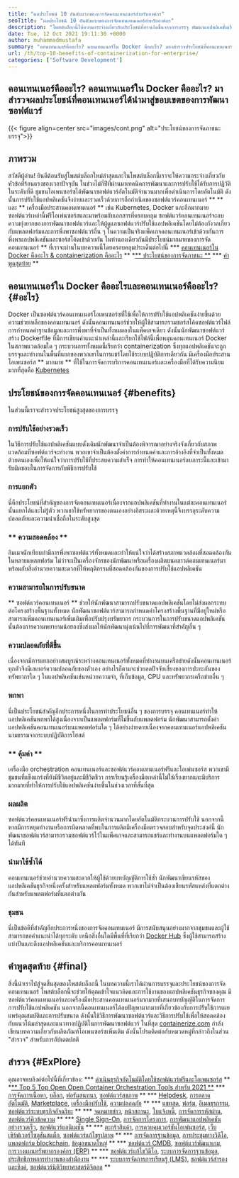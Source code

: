 ```yaml
---
title: "ผลประโยชน์ 10 อันดับแรกของการจัดคอนเทนเนอร์สำหรับองค์กร" 
seoTitle: "ผลประโยชน์ 10 อันดับแรกของการจัดคอนเทนเนอร์สำหรับองค์กร" 
description: "โพสต์บล็อกนี้ให้ความกระจ่างเกี่ยวกับประโยชน์ที่อาจเกิดขึ้นจากการบรรจุ พัฒนาแอปพลิเคชั่นเรียกใช้และปรับขนาดได้ทุกที่ด้วยการควบคุมที่สมบูรณ์และการแยก" 
date: Tue, 12 Oct 2021 19:11:30 +0000
author: muhammadmustafa
summary: "คอนเทนเนอร์คืออะไร? คอนเทนเนอร์ใน Docker คืออะไร? ลองสำรวจประโยชน์ที่คอนเทนเนอร์ได้นำมาสู่ขอบเขตของการพัฒนาซอฟต์แวร์" 
url: /th/top-10-benefits-of-containerization-for-enterprise/
categories: ['Software Development']
---
```


## คอนเทนเนอร์คืออะไร? คอนเทนเนอร์ใน Docker คืออะไร? มาสำรวจผลประโยชน์ที่คอนเทนเนอร์ได้นำมาสู่ขอบเขตของการพัฒนาซอฟต์แวร์

{{< figure align=center src="images/cont.png" alt="ประโยชน์ของการจัดภาชนะบรรจุ">}}


## ภาพรวม
สวัสดีผู้อ่าน! ยินดีต้อนรับสู่โพสต์บล็อกใหม่ล่าสุดและในโพสต์บล็อกนี้เราจะให้ความกระจ่างเกี่ยวกับหัวข้อที่ร้อนแรงของเวลาปัจจุบัน ในช่วงไม่กี่ปีที่ผ่านมาเทคนิคการพัฒนาและการปรับใช้ได้รับการปฏิวัติในระดับที่ดี ชุมชนโอเพนซอร์ซได้พัฒนาซอฟต์แวร์อัตโนมัติจำนวนมากเพื่อดำเนินการโดยอัตโนมัติ ดังนั้นการปรับใช้แอปพลิเคชันจึงง่ายและรวดเร็วด้วยการถือกำเนิดของซอฟต์แวร์คอนเทนเนอร์ ** ** และ ** เครื่องมือประสานคอนเทนเนอร์ ** เช่น Kubernetes, Docker และอีกมากมาย ซอฟต์แวร์เหล่านี้ฟรีโอเพ่นซอร์สและมาพร้อมกับเอกสารที่ครอบคลุม ซอฟต์แวร์คอนเทนเนอร์จะลบความยุ่งยากของการพัฒนาซอฟต์แวร์และให้ผู้ดูแลซอฟต์แวร์ปรับใช้แอปพลิเคชันโดยไม่ต้องกังวลเกี่ยวกับแพลตฟอร์มและการพึ่งพาซอฟต์แวร์อื่น ๆ ในความเป็นจริงแพ็คเกจคอนเทนเนอร์เข้าด้วยกันการพึ่งพาแอปพลิเคชันและซอร์สโค้ดเข้าด้วยกัน ในทำนองเดียวกันมีประโยชน์มากมายของการจัดคอนเทนเนอร์ ** ที่เราจะผ่านในบทความนี้โดยครอบคลุมประเด็นต่อไปนี้
  *** [คอนเทนเนอร์ใน Docker คืออะไร & containerization คืออะไร][1] **
  *[** ประโยชน์ของการจัดภาชนะ **][2]
  *** [คำพูดสุดท้าย][3] **

## คอนเทนเนอร์ใน Docker คืออะไรและคอนเทนเนอร์คืออะไร? {#อะไร}
Docker เป็นซอฟต์แวร์คอนเทนเนอร์โอเพนซอร์ซที่ใช้เพื่อให้การปรับใช้แอปพลิเคชันง่ายขึ้นด้วยความช่วยเหลือของคอนเทนเนอร์ ดังนั้นคอนเทนเนอร์ช่วยให้ผู้ใช้สามารถรวมซอร์สโค้ดซอฟต์แวร์ไฟล์การกำหนดค่าฐานข้อมูลและการพึ่งพาที่จำเป็นทั้งหมดลงในแพ็คเกจเดียว ดังนั้นนักพัฒนาซอฟต์แวร์สร้าง Dockerfile ที่มีการเขียนคำแนะนำเหล่านี้และเรียกใช้ไฟล์นี้เพื่อหมุนคอนเทนเนอร์ Docker ในสภาพแวดล้อมใด ๆ กระบวนการทั้งหมดนี้เรียกว่า containerization ซึ่งทุกแอปพลิเคชันจะถูกบรรจุและทำงานในพื้นที่แยกของพวกเขาในการแชร์โดยใช้ระบบปฏิบัติการเดียวกัน มีเครื่องมือประสานโอเพนซอร์ส ** มากมาย ** ที่ใช้ในการจัดการบริการคอนเทนเนอร์และเครื่องมือที่ได้รับความนิยมมากที่สุดคือ [Kubernetes][4]

## ประโยชน์ของการจัดคอนเทนเนอร์ {#benefits}
ในส่วนนี้เราจะสำรวจประโยชน์สูงสุดของการบรรจุ

### การปรับใช้อย่างรวดเร็ว
ในวิธีการปรับใช้แอปพลิเคชันแบบดั้งเดิมนักพัฒนาจำเป็นต้องพิจารณาอย่างจริงจังเกี่ยวกับสภาพแวดล้อมที่ซอฟต์แวร์จะทำงาน พวกเขาจำเป็นต้องตั้งค่าการกำหนดค่าและการอ้างอิงที่จำเป็นทั้งหมดด้วยตนเองเพื่อให้แน่ใจว่าการปรับใช้ที่ประสบความสำเร็จ การทำให้คอนเทนเนอร์ลบภาระนี้และเข้ามารับผิดชอบในการจัดการกับพิธีการปรับใช้

### การแยกตัว
นี่คือประโยชน์ที่สำคัญของการจัดคอนเทนเนอร์เนื่องจากแอปพลิเคชันที่ทำงานในแต่ละคอนเทนเนอร์นั้นแยกได้และไม่รู้ตัว พวกเขาใช้ทรัพยากรของตนเองอย่างอิสระและด้วยเหตุนี้จึงบรรลุระดับความปลอดภัยและความน่าเชื่อถือในระดับสูงสุด

### ** ความสอดคล้อง **
อิมเมจนักเทียบท่ามีการพึ่งพาซอฟต์แวร์ทั้งหมดและทำให้แน่ใจว่าได้สร้างสภาพแวดล้อมที่สอดคล้องกันในหลายแพลตฟอร์ม ไม่ว่าจะเป็นเครื่องจักรของนักพัฒนาหรือเครื่องผลิตบนคลาวด์คอนเทนเนอร์มาพร้อมกับสิ่งอำนวยความสะดวกที่ให้พฤติกรรมที่สอดคล้องกันของการปรับใช้แอปพลิเคชัน

### ความสามารถในการปรับขนาด
** ซอฟต์แวร์คอนเทนเนอร์ ** ช่วยให้นักพัฒนาสามารถปรับขนาดแอปพลิเคชันโดยไม่ส่งผลกระทบต่อโครงสร้างพื้นฐานทั้งหมด นักพัฒนาซอฟต์แวร์สามารถกำหนดค่าโครงสร้างพื้นฐานที่มีอยู่ใหม่หรือสามารถเพิ่มคอนเทนเนอร์เพิ่มเติมเพื่อปรับปรุงทรัพยากร กระบวนการในการปรับขนาดแอปพลิเคชันนั้นต้องการความพยายามน้อยลงซึ่งส่งผลให้นักพัฒนามุ่งเน้นไปที่การพัฒนาที่สำคัญอื่น ๆ

### ความปลอดภัยที่ดีขึ้น
เนื่องจากมีการแยกอย่างสมบูรณ์ระหว่างคอนเทนเนอร์ทั้งหมดที่ทำงานบนเครือข่ายดังนั้นคอนเทนเนอร์ทุกตัวจึงมีเลเยอร์ความปลอดภัยของตัวเอง อย่างไรก็ตามจะช่วยลดปัจจัยเสี่ยงของการปะทะกันของทรัพยากรใด ๆ ในแอปพลิเคชันเช่นหน่วยความจำ, ที่เก็บข้อมูล, CPU และทรัพยากรเครือข่ายอื่น ๆ

### พกพา
นี่เป็นประโยชน์สำคัญอีกประการหนึ่งในการทำประโยชน์อื่น ๆ ของการบรรจุ คอนเทนเนอร์ทำให้แอปพลิเคชันพกพาได้สูงเนื่องจากเป็นแพลตฟอร์มที่ไม่ขึ้นกับแพลตฟอร์ม นักพัฒนาสามารถตั้งค่าแอปพลิเคชันคอนเทนเนอร์บนแพลตฟอร์มใด ๆ ได้อย่างง่ายดายเนื่องจากคอนเทนเนอร์แอปพลิเคชันนามธรรมจากระบบปฏิบัติการโฮสต์

### ** คุ้มค่า **
เครื่องมือ orchestration คอนเทนเนอร์และซอฟต์แวร์คอนเทนเนอร์ฟรีและโอเพ่นซอร์ส พวกเขามีชุมชนที่แข็งแกร่งที่ยังมีชีวิตอยู่และมีชีวิตชีวา การเรียนรู้เครื่องมือเหล่านี้ไม่ใช่เรื่องยากและมีบริการมากมายที่ทำให้การปรับใช้แอปพลิเคชันง่ายขึ้นในช่วงเวลาที่สั้นที่สุด

### ผลผลิต
ซอฟต์แวร์คอนเทนเนอร์ฟรีนำมาซึ่งการผลิตจำนวนมากโดยอัตโนมัติกระบวนการปรับใช้ นอกจากนี้หากมีการหยุดทำงานหรือการผิดพลาดที่พบในการผลิตมีเครื่องมือตรวจสอบสำหรับจุดประสงค์นี้ นักพัฒนาซอฟต์แวร์สามารถรวมซอฟต์แวร์ไว้ในแพ็คเกจและสามารถแชร์และทำงานบนแพลตฟอร์มใด ๆ ได้ทันที

### นำมาใช้ซ้ำได้
คอนเทนเนอร์ช่วยอำนวยความสะดวกให้ผู้ใช้ด้วยบทบัญญัติการใช้ซ้ำ นักพัฒนาเขียนรหัสของแอปพลิเคชันธุรกิจหนึ่งครั้งสำหรับแพลตฟอร์มทั้งหมด พวกเขาไม่จำเป็นต้องเขียนรหัสแหล่งที่แตกต่างกันสำหรับแพลตฟอร์มที่แตกต่างกัน

### ชุมชน
นี่เป็นข้อดีที่สำคัญอีกประการหนึ่งของการจัดคอนเทนเนอร์ มีการสนับสนุนอย่างมากจากชุมชนและผู้ใช้สามารถขอคำแนะนำได้ทุกระดับ เหนือสิ่งอื่นใดมีพื้นที่ที่เรียกว่า [Docker Hub][5] ซึ่งผู้ใช้สามารถสร้างแบ่งปันและดึงแอปพลิเคชันและบริการคอนเทนเนอร์

## คำพูดสุดท้าย {#final}
สิ่งนี้นำเราไปสู่จุดสิ้นสุดของโพสต์บล็อกนี้ ในบทความนี้เราได้ผ่านการบรรจุและประโยชน์ของการจัดคอนเทนเนอร์ โพสต์บล็อกนี้จะช่วยให้คุณเข้าใจแนวคิดและการใช้งานของแอปพลิเคชันธุรกิจของคุณ มีซอฟต์แวร์คอนเทนเนอร์และเครื่องมือประสานคอนเทนเนอร์มากมายที่เสนอบทบัญญัติในการจัดการการปรับใช้แอปพลิเคชัน นอกจากนี้คอนเทนเนอร์ได้ลบปัญหามากมายที่เกี่ยวข้องกับการปรับใช้การเผยแพร่คุณสมบัติและการปรับขนาด ดังนั้นใช้วิธีการพัฒนาซอฟต์แวร์และวิธีการปรับใช้เพื่อให้สอดคล้องกับแนวโน้มล่าสุดและแนวทางปฏิบัติในการพัฒนาซอฟต์แวร์
ในที่สุด [containerize.com][6] กำลังเขียนบทความเกี่ยวกับผลิตภัณฑ์โอเพนซอร์ซเพิ่มเติม ดังนั้นโปรดติดต่อกับหมวดหมู่ที่กล่าวถึงในส่วน "สำรวจ" สำหรับการอัปเดตปกติ

## สำรวจ {#ExPlore}
คุณอาจพบลิงค์ต่อไปนี้ที่เกี่ยวข้อง:
  *** [][7][ดำเนินธุรกิจอัตโนมัติโดยใช้ซอฟต์แวร์ฟรีและโอเพนซอร์ส][7] **
  *[** Top 5 Top Open Open Container Orchestration Tools สำหรับ 2021 **][8]
  *** [][7][การจัดการเนื้อหา][9], [บล็อก][10], [ฟอรัมสนทนา][11], [ซอฟต์แวร์สุขภาพ][12] **
  *** [][7][Helpdesk][13], [การตลาดอัตโนมัติ][14], [Marketplace][15], [เครื่องมือปรับใช้][16], [ความปลอดภัย][17] **
  *** [][7][แชทสด][18], [ฟอร์ม][19], [อีเมลธุรกรรม][20], [ซอฟต์แวร์ระบบธุรกิจอัจฉริยะ][21] **
  *** [][7][จดหมายข่าว][22], [หน้าสถานะ][23], [ใบแจ้งหนี้][24], [การจัดการรหัสผ่าน][25], [ซอฟต์แวร์คิวข้อความ][26] **
  *** [][7][Single Sign-On][27], [การจัดการโครงการ][28], [การพัฒนาแอปพลิเคชันอย่างรวดเร็ว][29], [ซอฟต์แวร์แอนิเมชั่น][30] **
  *** [][7][ตะกร้าสินค้า][31], [การควบคุมเวอร์ชันโอเพ่นซอร์ส][32], [เว็บเซิร์ฟเวอร์โซลูชันสแต็ก][33], [ซอฟต์แวร์แก้ไขรูปภาพ][34] **
  *** [][7][การจัดการฐานข้อมูล][35], [การประชุมทางวิดีโอ][36], [แพลตฟอร์ม blockchain][37], [ข้อมูลขนาดใหญ่][38] **
  *** [][7][ซอฟต์แวร์ CMDB][39], [ซอฟต์แวร์พัฒนาเกม][40], [การวางแผนทรัพยากรองค์กร (ERP)][41] **
  *** [][7][ซอฟต์แวร์แก้ไขวิดีโอ][42], [ระบบการจัดการฐานข้อมูล][43], [ประสิทธิภาพการทำงานของสำนักงาน][44] **
  *** [][7][ระบบการจัดการการเรียนรู้ (LMS)][45], [ซอฟต์แวร์สำรองและซิงค์][46], [ซอฟต์แวร์นิติวิทยาศาสตร์ดิจิตอล][47] **

  
[1]: #what
[2]: #benefits
[3]: #final
[4]: https://kubernetes.io/
[5]: https://hub.docker.com/
[6]: https://www.containerize.com/
[7]: https://blog.containerize.com/blogging/automate-business-operations-using-open-source-software/
[8]: https://blog.containerize.com/2021/10/11/top-5-open-source-container-orchestration-tools-for-2021/
[9]: https://products.containerize.com/content-management/
[10]: https://products.containerize.com/blogging/
[11]: https://products.containerize.com/discussion-forum/
[12]: https://products.containerize.com/healthcare-technologies/
[13]: https://products.containerize.com/helpdesk/
[14]: https://products.containerize.com/marketing-automation/
[15]: https://products.containerize.com/marketplace/
[16]: https://products.containerize.com/deployment-tools/
[17]: https://products.containerize.com/security-testing-tools/
[18]: https://products.containerize.com/live-chat/
[19]: https://products.containerize.com/form/
[20]: https://products.containerize.com/transactional-email/
[21]: https://products.containerize.com/business-intelligence/
[22]: https://products.containerize.com/newsletter/
[23]: https://products.containerize.com/status/
[24]: https://products.containerize.com/invoicing/
[25]: https://products.containerize.com/password-management/
[26]: https://products.containerize.com/message-queue-software/
[27]: https://products.containerize.com/single-sign-on/
[28]: https://products.containerize.com/project-management/
[29]: https://products.containerize.com/rad/
[30]: https://products.containerize.com/animation-software/
[31]: https://products.containerize.com/ecommerce/
[32]: https://products.containerize.com/version-control/
[33]: https://products.containerize.com/solution-stack/
[34]: https://products.containerize.com/photo-editing-software/
[35]: https://products.containerize.com/database-management/
[36]: https://products.containerize.com/video-conferencing/
[37]: https://products.containerize.com/blockchain-platforms/
[38]: https://products.containerize.com/big-data/
[39]: https://products.containerize.com/cmdb-software/
[40]: https://products.containerize.com/game-development-software/
[41]: https://products.containerize.com/erp/
[42]: https://products.containerize.com/video-editing-software/
[43]: https://products.containerize.com/database-management-system/
[44]: https://products.containerize.com/office-productivity/
[45]: https://products.containerize.com/lms/
[46]: https://products.containerize.com/backup-and-sync/
[47]: https://products.containerize.com/digital-forensic-software/
